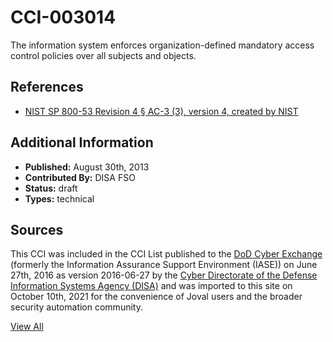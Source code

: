 # CCI-003014

The information system enforces organization-defined mandatory access control policies over all subjects and objects.

## References ##

* [NIST SP 800-53 Revision 4 § AC-3 (3), version 4, created by NIST](http://csrc.nist.gov/publications/PubsSPs.html)


## Additional Information ##

* **Published:** August 30th, 2013
* **Contributed By:** DISA FSO
* **Status:** draft
* **Types:** technical

## Sources ##

This CCI was included in the CCI List published to the [DoD Cyber Exchange](https://public.cyber.mil/stigs/cci/)
(formerly the Information Assurance Support Environment (IASE)) on June 27th, 2016 as version
2016-06-27 by the [Cyber Directorate of the Defense Information Systems Agency (DISA)](https://public.cyber.mil/about-cyber/)
and was imported to this site on October 10th, 2021 for the convenience of Joval users and the broader
security automation community.

[View All](../README.md)
